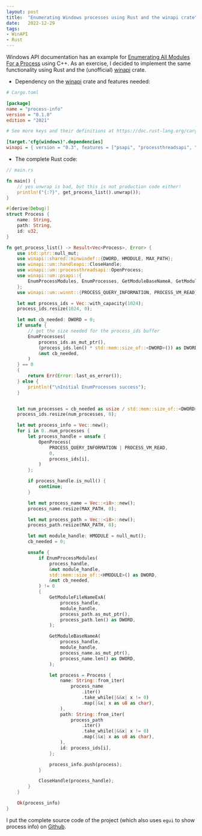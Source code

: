 ```yaml
---
layout: post
title:  "Enumerating Windows processes using Rust and the winapi crate"
date:   2022-12-29
tags:
- WinAPI
- Rust
---
```


Windows API documentation has an example for [Enumerating All Modules For a Process](https://learn.microsoft.com/en-us/windows/win32/psapi/enumerating-all-modules-for-a-process) using C++. As an exercise, I decided to implement the same functionality using Rust and the  (unofficial) [winapi](https://docs.rs/winapi/latest/winapi/) crate.


- Dependency on the [winapi](https://docs.rs/winapi/latest/winapi/) crate and features needed:

```ini
# Cargo.toml

[package]
name = "process-info"
version = "0.1.0"
edition = "2021"

# See more keys and their definitions at https://doc.rust-lang.org/cargo/reference/manifest.html

[target.'cfg(windows)'.dependencies]
winapi = { version = "0.3", features = ["psapi", "processthreadsapi", "winnt", "handleapi"] }
```

- The complete Rust code:

```rust
// main.rs

fn main() {
    // yes unwrap is bad, but this is not production code either!
    println!("{:?}", get_process_list().unwrap());
}

#[derive(Debug)]
struct Process {
    name: String,
    path: String,
    id: u32,
}

fn get_process_list() -> Result<Vec<Process>, Error> {
    use std::ptr::null_mut;
    use winapi::shared::minwindef::{DWORD, HMODULE, MAX_PATH};
    use winapi::um::handleapi::CloseHandle;
    use winapi::um::processthreadsapi::OpenProcess;
    use winapi::um::psapi::{
        EnumProcessModules, EnumProcesses, GetModuleBaseNameA, GetModuleFileNameExA,
    };
    use winapi::um::winnt::{PROCESS_QUERY_INFORMATION, PROCESS_VM_READ};

    let mut process_ids = Vec::with_capacity(1024);
    process_ids.resize(1024, 0);

    let mut cb_needed: DWORD = 0;
    if unsafe {
        // get the size needed for the process_ids buffer
        EnumProcesses(
            process_ids.as_mut_ptr(),
            (process_ids.len() * std::mem::size_of::<DWORD>()) as DWORD,
            &mut cb_needed,
        )
    } == 0
    {
        return Err(Error::last_os_error());
    } else {
        println!("\nInitial EnumProcesses success");
    }


    let num_processes = cb_needed as usize / std::mem::size_of::<DWORD>();
    process_ids.resize(num_processes, 0);

    let mut process_info = Vec::new();
    for i in 0..num_processes {
        let process_handle = unsafe {
            OpenProcess(
                PROCESS_QUERY_INFORMATION | PROCESS_VM_READ,
                0,
                process_ids[i],
            )
        };

        if process_handle.is_null() {
            continue;
        }

        let mut process_name = Vec::<i8>::new();
        process_name.resize(MAX_PATH, 0);

        let mut process_path = Vec::<i8>::new();
        process_path.resize(MAX_PATH, 0);

        let mut module_handle: HMODULE = null_mut();
        cb_needed = 0;

        unsafe {
            if EnumProcessModules(
                process_handle,
                &mut module_handle,
                std::mem::size_of::<HMODULE>() as DWORD,
                &mut cb_needed,
            ) != 0
            {
                GetModuleFileNameExA(
                    process_handle,
                    module_handle,
                    process_path.as_mut_ptr(),
                    process_path.len() as DWORD,
                );

                GetModuleBaseNameA(
                    process_handle,
                    module_handle,
                    process_name.as_mut_ptr(),
                    process_name.len() as DWORD,
                );

                let process = Process {
                    name: String::from_iter(
                        process_name
                            .iter()
                            .take_while(|&&x| x != 0)
                            .map(|&x| x as u8 as char),
                    ),
                    path: String::from_iter(
                        process_path
                            .iter()
                            .take_while(|&&x| x != 0)
                            .map(|&x| x as u8 as char),
                    ),
                    id: process_ids[i],
                };

                process_info.push(process);
            }

            CloseHandle(process_handle);
        }
    }

    Ok(process_info)
}
```


I put the complete source code of the project (which also uses `egui` to show process info) on [Github](https://github.com/bazizi/rusty-task-manager).
